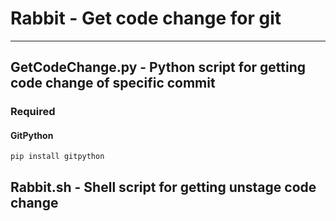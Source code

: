 # Rabbit - Get code change for git

------
## GetCodeChange.py - Python script for getting code change of specific commit
### Required
#### GitPython
    pip install gitpython

## Rabbit.sh - Shell script for getting unstage code change